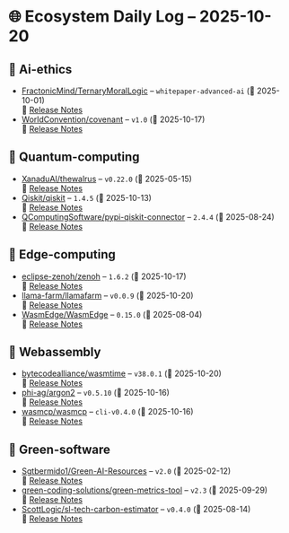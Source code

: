 # 🌐 Ecosystem Daily Log – 2025-10-20

## 🔹 Ai-ethics
- [FractonicMind/TernaryMoralLogic](https://github.com/FractonicMind/TernaryMoralLogic/releases/tag/whitepaper-advanced-ai) – `whitepaper-advanced-ai` (📅 2025-10-01)  
  🔗 [Release Notes](https://github.com/FractonicMind/TernaryMoralLogic/releases/tag/whitepaper-advanced-ai)
- [WorldConvention/covenant](https://github.com/WorldConvention/covenant/releases/tag/v1.0) – `v1.0` (📅 2025-10-17)  
  🔗 [Release Notes](https://github.com/WorldConvention/covenant/releases/tag/v1.0)

## 🔹 Quantum-computing
- [XanaduAI/thewalrus](https://github.com/XanaduAI/thewalrus/releases/tag/v0.22.0) – `v0.22.0` (📅 2025-05-15)  
  🔗 [Release Notes](https://github.com/XanaduAI/thewalrus/releases/tag/v0.22.0)
- [Qiskit/qiskit](https://github.com/Qiskit/qiskit/releases/tag/1.4.5) – `1.4.5` (📅 2025-10-13)  
  🔗 [Release Notes](https://github.com/Qiskit/qiskit/releases/tag/1.4.5)
- [QComputingSoftware/pypi-qiskit-connector](https://github.com/QComputingSoftware/pypi-qiskit-connector/releases/tag/2.4.4) – `2.4.4` (📅 2025-08-24)  
  🔗 [Release Notes](https://github.com/QComputingSoftware/pypi-qiskit-connector/releases/tag/2.4.4)

## 🔹 Edge-computing
- [eclipse-zenoh/zenoh](https://github.com/eclipse-zenoh/zenoh/releases/tag/1.6.2) – `1.6.2` (📅 2025-10-17)  
  🔗 [Release Notes](https://github.com/eclipse-zenoh/zenoh/releases/tag/1.6.2)
- [llama-farm/llamafarm](https://github.com/llama-farm/llamafarm/releases/tag/v0.0.9) – `v0.0.9` (📅 2025-10-20)  
  🔗 [Release Notes](https://github.com/llama-farm/llamafarm/releases/tag/v0.0.9)
- [WasmEdge/WasmEdge](https://github.com/WasmEdge/WasmEdge/releases/tag/0.15.0) – `0.15.0` (📅 2025-08-04)  
  🔗 [Release Notes](https://github.com/WasmEdge/WasmEdge/releases/tag/0.15.0)

## 🔹 Webassembly
- [bytecodealliance/wasmtime](https://github.com/bytecodealliance/wasmtime/releases/tag/v38.0.1) – `v38.0.1` (📅 2025-10-20)  
  🔗 [Release Notes](https://github.com/bytecodealliance/wasmtime/releases/tag/v38.0.1)
- [phi-ag/argon2](https://github.com/phi-ag/argon2/releases/tag/v0.5.10) – `v0.5.10` (📅 2025-10-16)  
  🔗 [Release Notes](https://github.com/phi-ag/argon2/releases/tag/v0.5.10)
- [wasmcp/wasmcp](https://github.com/wasmcp/wasmcp/releases/tag/cli-v0.4.0) – `cli-v0.4.0` (📅 2025-10-16)  
  🔗 [Release Notes](https://github.com/wasmcp/wasmcp/releases/tag/cli-v0.4.0)

## 🔹 Green-software
- [Sgtbermido1/Green-AI-Resources](https://github.com/Sgtbermido1/Green-AI-Resources/releases/tag/v2.0) – `v2.0` (📅 2025-02-12)  
  🔗 [Release Notes](https://github.com/Sgtbermido1/Green-AI-Resources/releases/tag/v2.0)
- [green-coding-solutions/green-metrics-tool](https://github.com/green-coding-solutions/green-metrics-tool/releases/tag/v2.3) – `v2.3` (📅 2025-09-29)  
  🔗 [Release Notes](https://github.com/green-coding-solutions/green-metrics-tool/releases/tag/v2.3)
- [ScottLogic/sl-tech-carbon-estimator](https://github.com/ScottLogic/sl-tech-carbon-estimator/releases/tag/v0.4.0) – `v0.4.0` (📅 2025-08-14)  
  🔗 [Release Notes](https://github.com/ScottLogic/sl-tech-carbon-estimator/releases/tag/v0.4.0)